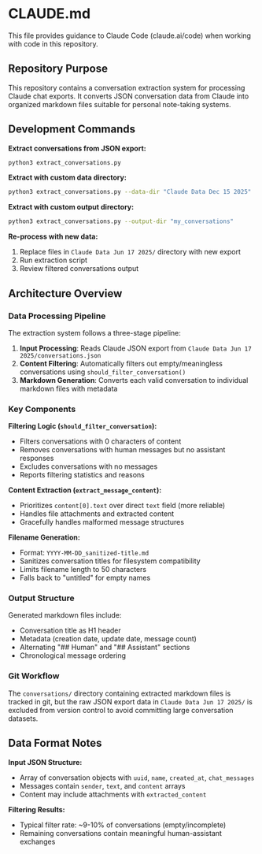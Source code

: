 # CLAUDE.md

This file provides guidance to Claude Code (claude.ai/code) when working with code in this repository.

## Repository Purpose

This repository contains a conversation extraction system for processing Claude chat exports. It converts JSON conversation data from Claude into organized markdown files suitable for personal note-taking systems.

## Development Commands

**Extract conversations from JSON export:**
```bash
python3 extract_conversations.py
```

**Extract with custom data directory:**
```bash
python3 extract_conversations.py --data-dir "Claude Data Dec 15 2025"
```

**Extract with custom output directory:**
```bash
python3 extract_conversations.py --output-dir "my_conversations"
```

**Re-process with new data:**
1. Replace files in `Claude Data Jun 17 2025/` directory with new export
2. Run extraction script
3. Review filtered conversations output

## Architecture Overview

### Data Processing Pipeline

The extraction system follows a three-stage pipeline:

1. **Input Processing**: Reads Claude JSON export from `Claude Data Jun 17 2025/conversations.json`
2. **Content Filtering**: Automatically filters out empty/meaningless conversations using `should_filter_conversation()`
3. **Markdown Generation**: Converts each valid conversation to individual markdown files with metadata

### Key Components

**Filtering Logic (`should_filter_conversation`):**
- Filters conversations with 0 characters of content
- Removes conversations with human messages but no assistant responses
- Excludes conversations with no messages
- Reports filtering statistics and reasons

**Content Extraction (`extract_message_content`):**
- Prioritizes `content[0].text` over direct `text` field (more reliable)
- Handles file attachments and extracted content
- Gracefully handles malformed message structures

**Filename Generation:**
- Format: `YYYY-MM-DD_sanitized-title.md`
- Sanitizes conversation titles for filesystem compatibility
- Limits filename length to 50 characters
- Falls back to "untitled" for empty names

### Output Structure

Generated markdown files include:
- Conversation title as H1 header
- Metadata (creation date, update date, message count)
- Alternating "## Human" and "## Assistant" sections
- Chronological message ordering

### Git Workflow

The `conversations/` directory containing extracted markdown files is tracked in git, but the raw JSON export data in `Claude Data Jun 17 2025/` is excluded from version control to avoid committing large conversation datasets.

## Data Format Notes

**Input JSON Structure:**
- Array of conversation objects with `uuid`, `name`, `created_at`, `chat_messages`
- Messages contain `sender`, `text`, and `content` arrays
- Content may include attachments with `extracted_content`

**Filtering Results:**
- Typical filter rate: ~9-10% of conversations (empty/incomplete)
- Remaining conversations contain meaningful human-assistant exchanges